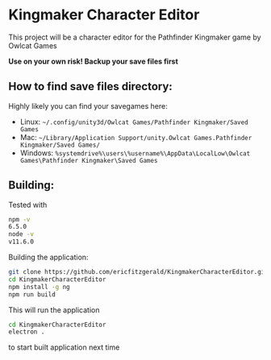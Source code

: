 # Kingmaker Character Editor

This project will be a character editor for the Pathfinder Kingmaker game by Owlcat Games

**Use on your own risk! Backup your save files first**

How to find save files directory:
---
Highly likely you can find your savegames here:
* Linux: `~/.config/unity3d/Owlcat Games/Pathfinder Kingmaker/Saved Games`
* Mac: `~/Library/Application Support/unity.Owlcat Games.Pathfinder Kingmaker/Saved Games/`
* Windows: `%systemdrive%\users\%username%\AppData\LocalLow\Owlcat Games\Pathfinder Kingmaker\Saved Games   `

Building:
---
Tested with 
```bash 
npm -v
6.5.0
node -v
v11.6.0
``` 
Building the application:
```bash
git clone https://github.com/ericfitzgerald/KingmakerCharacterEditor.git
cd KingmakerCharacterEditor
npm install -g ng
npm run build
```
This will run the application
```bash
cd KingmakerCharacterEditor
electron .
```
to start built application next time

